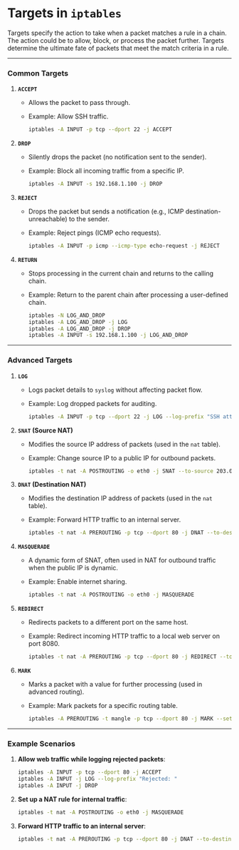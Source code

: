 # Targets in `iptables`

Targets specify the action to take when a packet matches a rule in a chain. The action could be to allow, block, or process the packet further. Targets determine the ultimate fate of packets that meet the match criteria in a rule.

---

### **Common Targets**

1. **`ACCEPT`**
    
    - Allows the packet to pass through.
    - Example: Allow SSH traffic.
        
        ```bash
        iptables -A INPUT -p tcp --dport 22 -j ACCEPT
        ```
        
2. **`DROP`**
    
    - Silently drops the packet (no notification sent to the sender).
    - Example: Block all incoming traffic from a specific IP.
        
        ```bash
        iptables -A INPUT -s 192.168.1.100 -j DROP
        ```
        
3. **`REJECT`**
    
    - Drops the packet but sends a notification (e.g., ICMP destination-unreachable) to the sender.
    - Example: Reject pings (ICMP echo requests).
        
        ```bash
        iptables -A INPUT -p icmp --icmp-type echo-request -j REJECT
        ```
        
4. **`RETURN`**
    
    - Stops processing in the current chain and returns to the calling chain.
    - Example: Return to the parent chain after processing a user-defined chain.
        
        ```bash
        iptables -N LOG_AND_DROP
        iptables -A LOG_AND_DROP -j LOG
        iptables -A LOG_AND_DROP -j DROP
        iptables -A INPUT -s 192.168.1.100 -j LOG_AND_DROP
        ```
        

---

### **Advanced Targets**

1. **`LOG`**
    
    - Logs packet details to `syslog` without affecting packet flow.
    - Example: Log dropped packets for auditing.
        
        ```bash
        iptables -A INPUT -p tcp --dport 22 -j LOG --log-prefix "SSH attempt: "
        ```
        
2. **`SNAT` (Source NAT)**
    
    - Modifies the source IP address of packets (used in the `nat` table).
    - Example: Change source IP to a public IP for outbound packets.
        
        ```bash
        iptables -t nat -A POSTROUTING -o eth0 -j SNAT --to-source 203.0.113.1
        ```
        
3. **`DNAT` (Destination NAT)**
    
    - Modifies the destination IP address of packets (used in the `nat` table).
    - Example: Forward HTTP traffic to an internal server.
        
        ```bash
        iptables -t nat -A PREROUTING -p tcp --dport 80 -j DNAT --to-destination 192.168.1.10:80
        ```
        
4. **`MASQUERADE`**
    
    - A dynamic form of SNAT, often used in NAT for outbound traffic when the public IP is dynamic.
    - Example: Enable internet sharing.
        
        ```bash
        iptables -t nat -A POSTROUTING -o eth0 -j MASQUERADE
        ```
        
5. **`REDIRECT`**
    
    - Redirects packets to a different port on the same host.
    - Example: Redirect incoming HTTP traffic to a local web server on port 8080.
        
        ```bash
        iptables -t nat -A PREROUTING -p tcp --dport 80 -j REDIRECT --to-port 8080
        ```
        
6. **`MARK`**
    
    - Marks a packet with a value for further processing (used in advanced routing).
    - Example: Mark packets for a specific routing table.
        
        ```bash
        iptables -A PREROUTING -t mangle -p tcp --dport 80 -j MARK --set-mark 1
        ```
        

---

### **Example Scenarios**

1. **Allow web traffic while logging rejected packets**:
    
    ```bash
    iptables -A INPUT -p tcp --dport 80 -j ACCEPT
    iptables -A INPUT -j LOG --log-prefix "Rejected: "
    iptables -A INPUT -j DROP
    ```
    
2. **Set up a NAT rule for internal traffic**:
    
    ```bash
    iptables -t nat -A POSTROUTING -o eth0 -j MASQUERADE
    ```
    
3. **Forward HTTP traffic to an internal server**:
    
    ```bash
    iptables -t nat -A PREROUTING -p tcp --dport 80 -j DNAT --to-destination 192.168.1.10:80
    ```
    
